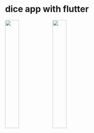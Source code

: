 # dice app with flutter

<img src="https://i.ibb.co/GVDn9fZ/Screenshot-20230928-112642.png" width="30%" height="30%">
<img src="https://i.ibb.co/h2230Hw/Screenshot-20230928-112625.png" width="30%" height="30%">
